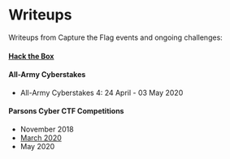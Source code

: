# Writeups
Writeups from Capture the Flag events and ongoing challenges:

#### [Hack the Box](https://github.com/eesantiago/Writeups/tree/master/hack_the_box)
#### All-Army Cyberstakes
* All-Army Cyberstakes 4: 24 April - 03 May 2020
#### Parsons Cyber CTF Competitions
* November 2018  
* [March 2020](https://github.com/eesantiago/Writeups/blob/master/parsons_cyber/march_2020/2020.03.20.ParsonsCTFSolutions.pdf)
* May 2020 
